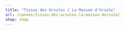 ```yaml
---
title: "Tissus des Ursules / La Maison d'Ursule"
url: /cannes/tissus-des-ursules-la-maison-dursule/
shop: shop
---
```


